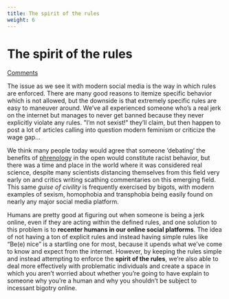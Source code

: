 ```yaml
---
title: The spirit of the rules
weight: 6
---
```

# The spirit of the rules
[Comments](https://beehaw.org/post/107014?scrollToComments=true)

The issue as we see it with modern social media is the way in which rules are enforced. There are many good reasons to itemize specific behavior which is not allowed, but the downside is that extremely specific rules are easy to maneuver around. We’ve all experienced someone who’s a real jerk on the internet but manages to never get banned because they never explicitly violate any rules. "I’m not sexist!" they’ll claim, but then happen to post a lot of articles calling into question modern feminism or criticize the wage gap...

We think many people today would agree that someone ‘debating’ the benefits of [phrenology](https://en.wikipedia.org/wiki/Phrenology) in the open would constitute racist behavior, but there was a time and place in the world where it was considered real science, despite many scientists distancing themselves from this field very early on and critics writing scathing commentaries on this emerging field. This same *guise of civility* is frequently exercised by bigots, with modern examples of sexism, homophobia and transphobia being easily found on nearly any major social media platform.

Humans are pretty good at figuring out when someone is being a jerk online, even if they are acting within the defined rules, and one solution to this problem is to **recenter humans in our online social platforms**. The idea of not having a ton of explicit rules and instead having simple rules like “Be(e) nice” is a startling one for most, because it upends what we’ve come to know and expect from the internet. However, by keeping the rules simple and instead attempting to enforce the **spirit of the rules**, we’re also able to deal more effectively with problematic individuals and create a space in which you aren’t worried about whether you’re going to have explain to someone why you’re a human and why you shouldn’t be subject to incessant bigotry online.
